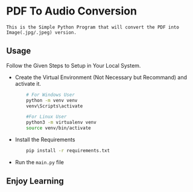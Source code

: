 # PDF To Audio Conversion
    This is the Simple Python Program that will convert the PDF into Image(.jpg/.jpeg) version. 

## Usage
Follow the Given Steps to Setup in Your Local System. 
- Create the Virtual Environment (Not Necessary but Recommand) and activate it.
    ```bash
        # For Windows User
        python -m venv venv
        venv\Scripts\activate

        #For Linux User
        python3 -m virtualenv venv
        source venv/bin/activate

    ```
- Install the Requirements
    ```bash
        pip install -r requirements.txt
    ```
- Run the `main.py` file

## Enjoy Learning